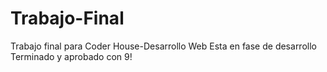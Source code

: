 # Trabajo-Final
Trabajo final para Coder House-Desarrollo Web
Esta en fase de desarrollo
Terminado y aprobado con 9!
